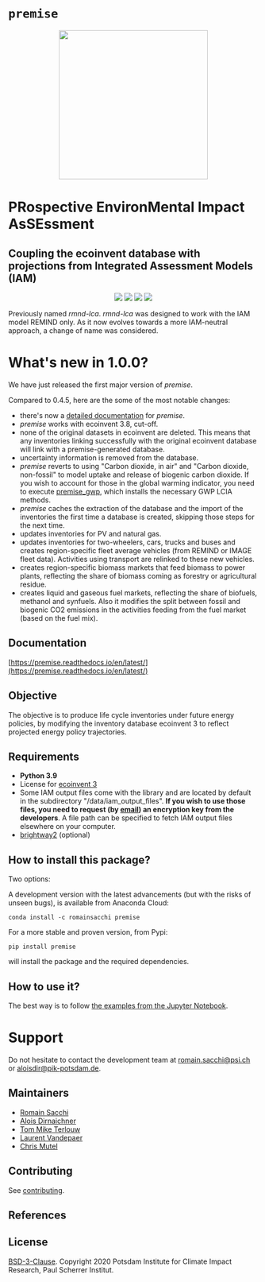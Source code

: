 # ``premise``

<div style="text-align:center">
<img src="https://github.com/polca/premise/raw/master/docs/large.png" height="300"/>
</div>

# **PR**ospective **E**nviron**M**ental **I**mpact As**SE**ssment
## Coupling the ecoinvent database with projections from Integrated Assessment Models (IAM)


<p align="center">
  <a href="https://badge.fury.io/py/premise" target="_blank"><img src="https://badge.fury.io/py/premise.svg"></a>
  <a href="https://github.com/polca/premise" target="_blank"><img src="https://github.com/polca/premise/actions/workflows/main.yml/badge.svg?branch=master"></a>
  <a href="https://coveralls.io/github/polca/premise" target="_blank"><img src="https://coveralls.io/repos/github/polca/premise/badge.svg"></a>
  <a href="https://premise.readthedocs.io/en/latest/" target="_blank"><img src="https://readthedocs.org/projects/premise/badge/?version=latest"></a>
</p>
 
Previously named *rmnd-lca*. *rmnd-lca* was designed to work with the IAM model REMIND only.
As it now evolves towards a more IAM-neutral approach, a change of name was considered.

What's new in 1.0.0?
====================

We have just released the first major version of *premise*.

Compared to 0.4.5, here are the some of the most notable changes:

* there's now a [detailed documentation](https://premise.readthedocs.io/en/latest/) for *premise*.
* *premise* works with ecoinvent 3.8, cut-off.
* none of the original datasets in ecoinvent are deleted. This means that any inventories linking successfully
with the original ecoinvent database will link with a premise-generated database.
* uncertainty information is removed from the database.
* *premise* reverts to using "Carbon dioxide, in air" and "Carbon dioxide, non-fossil" to model uptake
and release of biogenic carbon dioxide. If you wish to account for those in the global warming indicator,
you need to execute [premise_gwp](https://github.com/polca/premise_gwp), which installs the necessary 
GWP LCIA methods.
* *premise* caches the extraction of the database and the import of the inventories the first time 
a database is created, skipping those steps for the next time.
* updates inventories for PV and natural gas.
* updates inventories for two-wheelers, cars, trucks and buses and creates region-specific
 fleet average vehicles (from REMIND or IMAGE fleet data). Activities using transport 
are relinked to these new vehicles.
* creates region-specific biomass markets that feed biomass to power plants,
reflecting the share of biomass coming as forestry or agricultural residue.
* creates liquid and gaseous fuel markets, reflecting the share of biofuels, methanol and synfuels.
Also it modifies the split between fossil and biogenic CO2 emissions in the activities feeding
from the fuel market (based on the fuel mix).


Documentation
-------------
[https://premise.readthedocs.io/en/latest/](https://premise.readthedocs.io/en/latest/)

Objective
---------

The objective is to produce life cycle inventories under future energy policies, by modifying the inventory database
ecoinvent 3 to reflect projected energy policy trajectories.

Requirements
------------
* **Python 3.9**
* License for [ecoinvent 3][1]
* Some IAM output files come with the library and are located by default in the subdirectory "/data/iam_output_files". **If you wish to use
 those files, you need to request (by [email](mailto:romain.sacchi@psi.ch)) an encryption key from the developers**.
 A file path can be specified to fetch IAM output files elsewhere on your computer.
 * [brightway2][2] (optional)

How to install this package?
----------------------------

Two options:

A development version with the latest advancements (but with the risks of unseen bugs),
is available from Anaconda Cloud:

    conda install -c romainsacchi premise

For a more stable and proven version, from Pypi:

    pip install premise

will install the package and the required dependencies.


How to use it?
--------------

The best way is to follow [the examples from the Jupyter Notebook](https://github.com/polca/premise/blob/master/examples/examples.ipynb). 

# Support

Do not hesitate to contact the development team at [romain.sacchi@psi.ch](mailto:romain.sacchi@psi.ch)
or [aloisdir@pik-potsdam.de](mailto:aloisdir@pik-potsdam.de).

## Maintainers

* [Romain Sacchi](https://github.com/romainsacchi)
* [Alois Dirnaichner](https://github.com/Loisel)
* [Tom Mike Terlouw](https://github.com/tomterlouw)
* [Laurent Vandepaer](https://github.com/lvandepaer)
* [Chris Mutel](https://github.com/cmutel/)

## Contributing

See [contributing](https://github.com/polca/premise/blob/master/CONTRIBUTING.md).

## References

[1]:https://www.ecoinvent.org/
[2]:https://brightway.dev/

## License

[BSD-3-Clause](https://github.com/polca/premise/blob/master/LICENSE).
Copyright 2020 Potsdam Institute for Climate Impact Research, Paul Scherrer Institut.
